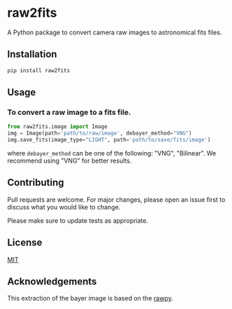 # raw2fits
A Python package to convert camera raw images to astronomical fits files.

## Installation
```bash
pip install raw2fits
```

## Usage

### To convert a raw image to a fits file.
```python
from raw2fits.image import Image
img = Image(path='path/to/raw/image', debayer_method="VNG")
img.save_fits(image_type="LIGHT", path='path/to/save/fits/image')
```
where `debayer_method` can be one of the following: "VNG", "Bilinear". We recommend using "VNG" for better results.


## Contributing
Pull requests are welcome. For major changes, please open an issue first to discuss what you would like to change.

Please make sure to update tests as appropriate.

## License
[MIT](https://choosealicense.com/licenses/mit/)

## Acknowledgements
This extraction of the bayer image is based on the [rawpy](https://github.com/letmaik/rawpy).